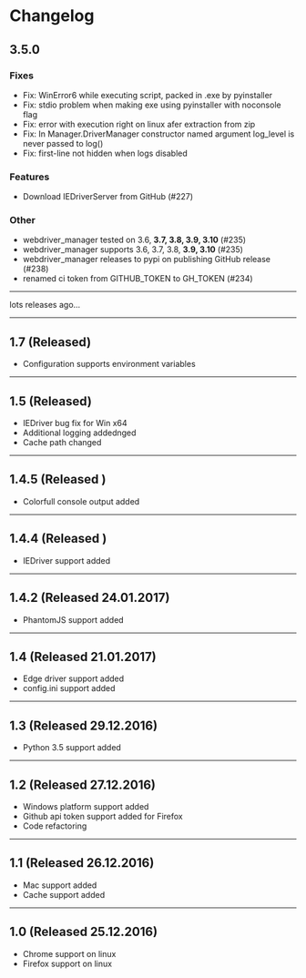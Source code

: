 # Changelog


## 3.5.0
### Fixes
- Fix: WinError6 while executing script, packed in .exe by pyinstaller
- Fix: stdio problem when making exe using pyinstaller with noconsole flag
- Fix: error with execution right on linux afer extraction from zip
- Fix: In Manager.DriverManager constructor named argument log_level is never passed to log()
- Fix: first-line not hidden when logs disabled

### Features
- Download IEDriverServer from GitHub (#227)

### Other
- webdriver_manager tested on 3.6, **3.7, 3.8, 3.9, 3.10** (#235)
- webdriver_manager supports 3.6, 3.7, 3.8, **3.9, 3.10** (#235)
- webdriver_manager releases to pypi on publishing GitHub release (#238)
- renamed ci token from GITHUB_TOKEN to GH_TOKEN (#234)
---

lots releases ago...

---

## 1.7 (Released)
* Configuration supports environment variables
---
## 1.5 (Released)
* IEDriver bug fix for Win x64
* Additional logging addednged
* Cache path changed
---
## 1.4.5 (Released )
* Colorfull console output added
---
## 1.4.4 (Released )
* IEDriver support added
---
## 1.4.2 (Released 24.01.2017)
* PhantomJS support added
---
## 1.4 (Released 21.01.2017)
* Edge driver support added
* config.ini support added
---
## 1.3 (Released 29.12.2016)
* Python 3.5 support added
---
## 1.2 (Released 27.12.2016)
* Windows platform support added
* Github api token support added for Firefox
* Code refactoring
---
## 1.1 (Released 26.12.2016)
* Mac support added
* Cache support added
---
## 1.0 (Released 25.12.2016)
* Chrome support on linux
* Firefox support on linux
